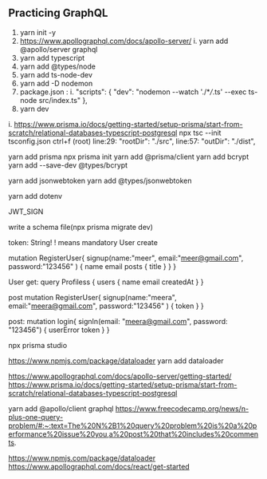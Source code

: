 <h2>Practicing GraphQL</h2>

1. yarn init -y
2. https://www.apollographql.com/docs/apollo-server/
   i. yarn add @apollo/server graphql
3. yarn add typescript
4. yarn add @types/node
5. yarn add ts-node-dev
6. yarn add -D nodemon
7. package.json :
   i. "scripts": {
   "dev": "nodemon --watch './\*_/_.ts' --exec ts-node src/index.ts"
   },
8. yarn dev

i. https://www.prisma.io/docs/getting-started/setup-prisma/start-from-scratch/relational-databases-typescript-postgresql
npx tsc --init
tsconfig.json
ctrl+f (root)
line:29: "rootDir": "./src",
line:57: "outDir": "./dist",

yarn add prisma
npx prisma init
yarn add @prisma/client
yarn add bcrypt
yarn add --save-dev @types/bcrypt

yarn add jsonwebtoken
yarn add @types/jsonwebtoken

yarn add dotenv

JWT_SIGN

write a schema file(npx prisma migrate dev)

token: String! ! means mandatory
User create

mutation RegisterUser{
signup(name:"meer", email:"meer@gmail.com", password:"123456" ) {
name
email
posts {
title
}
}
}

User get:
query Profiless {
users {
name
email
createdAt
}
}

post
mutation RegisterUser{
signup(name:"meera", email:"meera@gmail.com", password:"123456" )
{
token
}
}

post:
mutation login{
signIn(email: "meera@gmail.com", password: "123456") {
userError
token
}
}

npx prisma studio

https://www.npmjs.com/package/dataloader
yarn add dataloader

https://www.apollographql.com/docs/apollo-server/getting-started/
https://www.prisma.io/docs/getting-started/setup-prisma/start-from-scratch/relational-databases-typescript-postgresql

yarn add @apollo/client graphql
https://www.freecodecamp.org/news/n-plus-one-query-problem/#:~:text=The%20N%2B1%20query%20problem%20is%20a%20performance%20issue%20you,a%20post%20that%20includes%20comments.

https://www.npmjs.com/package/dataloader
https://www.apollographql.com/docs/react/get-started
